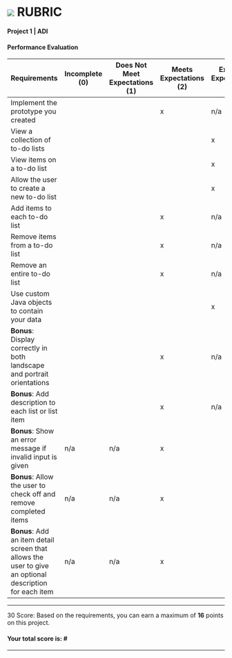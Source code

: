 # ![](https://ga-dash.s3.amazonaws.com/production/assets/logo-9f88ae6c9c3871690e33280fcf557f33.png) RUBRIC
**Project 1 | ADI** 	 						


#### Performance Evaluation

| Requirements | Incomplete (0) | Does Not Meet Expectations (1) | Meets Expectations (2) | Exceeds Expectations (3) |
|---|---|---|---|---|
| Implement the prototype you created | | |  x| n/a |
| View a collection of to-do lists | | | | x |
| View items on a to-do list | | | | x |
| Allow the user to create a new to-do list | | |  | x |
| Add items to each to-do list | | | x | n/a |
| Remove items from a to-do list | | | x | n/a |
| Remove an entire to-do list | | | x | n/a |
| Use custom Java objects to contain your data | | | | x |
| **Bonus**: Display correctly in both landscape and portrait orientations  | | | x | n/a |
| **Bonus**: Add description to each list or list item | | | x | n/a |
| **Bonus**: Show an error message if invalid input is given | n/a | n/a | x |   |
| **Bonus**: Allow the user to check off and remove completed items | n/a | n/a | x |   |
| **Bonus**: Add an item detail screen that allows the user to give an optional description for each item | n/a | n/a | x |   |


---

30 Score:
Based on the requirements, you can earn a maximum of  **16**  points on this project.

#### Your total score is: **#**


---


